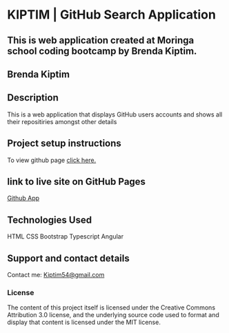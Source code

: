 

# KIPTIM |  GitHub Search Application

## This is web application created at Moringa school coding bootcamp by Brenda Kiptim.

## **Brenda Kiptim**

## Description

This is a web application that displays GitHub users accounts and shows all their repositiries amongst other details


## Project setup instructions

To view github page [click here.]()

## link to live site on GitHub Pages

[Github App](/)

## Technologies Used

HTML CSS Bootstrap Typescript Angular

## Support and contact details

Contact me: Kiptim54@gmail.com

### License

The content of this project itself is licensed under the Creative Commons Attribution 3.0 license, and the underlying source code used to format and display that content is licensed under the MIT license.
